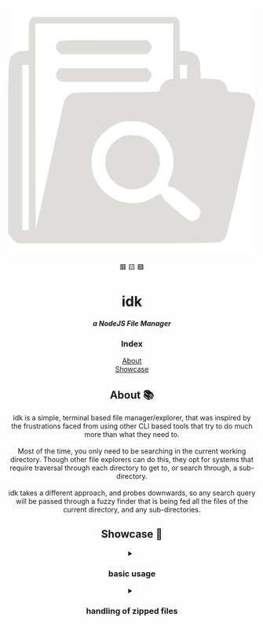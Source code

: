 <div align='center'>

[![](./assets/idk.svg)](#About)

🟥 🟨 🟩
# idk
***a NodeJS File Manager***

<!-- INDEX -->
### Index

[About](#About)<br>
[Showcase](#Showcase) <br>

</div>

<!-- ABOUT -->
<div align='center'>
<a name="About"></a>


## About 📚

<p>
    idk is a simple, terminal based file manager/explorer, that was inspired by the frustrations faced from using other CLI based tools that try to do much more than what they need to.
    <br>
    <br>
    Most of the time, you only need to be searching in the current working directory. Though other file explorers can do this, they opt for systems that require traversal through each directory to get to, or search through, a sub-directory.
    <br>
    <br>
    idk takes a different approach, and probes downwards, so any search query will be passed through a fuzzy finder that is being fed all the files of the current directory, and any sub-directories.
</p>

<!-- ABOUT SCRIPTS -->
<!-- SHOWCASE -->
<div align='center'>
<a name="Showcase"></a>

## Showcase 🎥
</div >


<!-- SHOWCASE _BOOKMARKTHIS -->
<details>
<summary>

### basic usage

</summary>

<br>
the most efficient and basic use case
<br>
<br>

<img src="./assets/ink_basic_demo.gif">

</details>

<!-- SHOWCASE _SNIPPETS -->
<details>
<summary>

### handling of zipped files

</summary>

Unzipping files can be somewhat hazardous at times, particularly if you don't check the contents of the zip beforehand, and accidentally inflate a bunch of files into a previously well organized directory. As I often do ;), hence, the built in solution for idk.

<br>
<br>
The solution I've implemented is a fairly simple, yet powerful.

1. extract a relevant name from the selected file via a regular expression
1. create a directory with said name, and unzip the file into the directory.

Super simple, right? The true power of this comes from the fact that you can run idk from your home directory, as I have done in the example gif below, and grab your zip file from whatever nested location it lives in. This is particularly powerful if you have a helper script that organizes files based on extension. As you could extract the contents of each zip wherever you need it, and leave the original zip file untouched.

<br>
<img src="./assets/idk_zip_demo.gif">

</details>

<!-- SHOWCASE _YMATRIX -->

